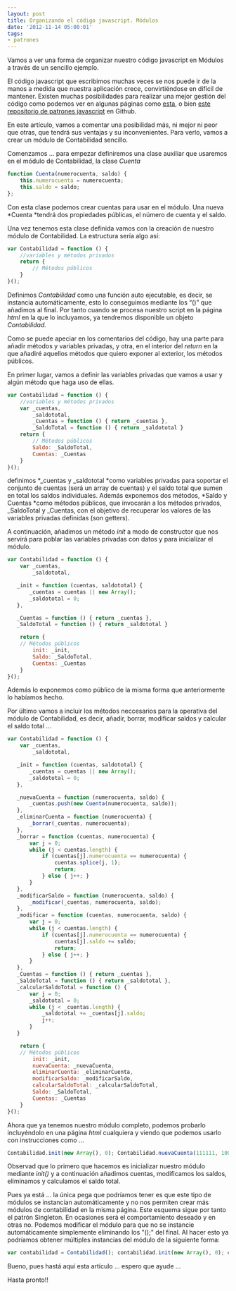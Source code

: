 ```yaml
---
layout: post
title: Organizando el código javascript. Módulos
date: '2012-11-14 05:00:01'
tags:
- patrones
---
```



Vamos a ver una forma de organizar nuestro código javascript en Módulos a través de un sencillo ejemplo.

El código javascript que escribimos muchas veces se nos puede ir de la manos a medida que nuestra aplicación crece, convirtiéndose en difícil de mantener. Existen muchas posibilidades para realizar una mejor gestión del código como podemos ver en algunas páginas como [esta](http://www.jspatterns.com/ "jspatterns"), o bien [este repositorio de patrones javascript](https://github.com/shichuan/javascript-patterns "javascript patterns") en Github.

En este artículo, vamos a comentar una posibilidad más, ni mejor ni peor que otras, que tendrá sus ventajas y su inconvenientes. Para verlo, vamos a crear un módulo de Contabilidad sencillo.

Comenzamos … para empezar definiremos una clase auxiliar que usaremos en el módulo de Contabilidad, la clase *Cuenta*

```javascript
function Cuenta(numerocuenta, saldo) {
    this.numerocuenta = numerocuenta;
    this.saldo = saldo;
};
```

Con esta clase podemos crear cuentas para usar en el módulo. Una nueva *Cuenta *tendrá dos propiedades públicas, el número de cuenta y el saldo.

Una vez tenemos esta clase definida vamos con la creación de nuestro módulo de Contabilidad. La estructura sería algo así:

```javascript
var Contabilidad = function () { 
    //variables y métodos privados 
    return { 
        // Métodos públicos 
    }
}();
```

Definimos *Contabilidad* como una función auto ejecutable, es decir, se instancia automáticamente, esto lo conseguimos mediante los “()” que añadimos al final. Por tanto cuando se procesa nuestro script en la página *html* en la que lo incluyamos, ya tendremos disponible un objeto *Contabilidad.*

Como se puede apeciar en los comentarios del código, hay una parte para añadir métodos y variables privadas, y otra, en el interior del *return* en la que añadiré aquellos métodos que quiero exponer al exterior, los métodos públicos.

En primer lugar, vamos a definir las variables privadas que vamos a usar y algún método que haga uso de ellas.

```javascript
var Contabilidad = function () {
    //variables y métodos privados
    var _cuentas,
        _saldototal,
        _Cuentas = function () { return _cuentas },
        _SaldoTotal = function () { return _saldototal }
    return {
        // Métodos públicos
        Saldo: _SaldoTotal,
        Cuentas: _Cuentas
    }
}();
```

</div>definimos *_cuentas y _saldototal *como variables privadas para soportar el conjunto de cuentas (será un array de cuentas) y el saldo total que sumen en total los saldos individuales. Además exponemos dos métodos, *Saldo y Cuentas *como métodos públicos, que invocarán a los métodos privados, _SaldoTotal y _Cuentas, con el objetivo de recuperar los valores de las variables privadas definidas (son getters).

A continuación, añadimos un método *init* a modo de constructor que nos servirá para poblar las variables privadas con datos y para inicializar el módulo.

```javascript
var Contabilidad = function () {
    var _cuentas,
        _saldototal,

   _init = function (cuentas, saldototal) {
       _cuentas = cuentas || new Array();
       _saldototal = 0;
   },

   _Cuentas = function () { return _cuentas },
   _SaldoTotal = function () { return _saldototal }

    return {
    // Métodos públicos
        init: _init,
        Saldo: _SaldoTotal,
        Cuentas: _Cuentas
    }
}();
```

Además lo exponemos como público de la misma forma que anteriormente lo habíamos hecho.

Por último vamos a incluir los métodos neccesarios para la operativa del módulo de Contabilidad, es decir, añadir, borrar, modificar saldos y calcular el saldo total …

```javascript
var Contabilidad = function () {
    var _cuentas,
        _saldototal,

   _init = function (cuentas, saldototal) {
       _cuentas = cuentas || new Array();
       _saldototal = 0;
   },

   _nuevaCuenta = function (numerocuenta, saldo) {
       _cuentas.push(new Cuenta(numerocuenta, saldo));
   },
   _eliminarCuenta = function (numerocuenta) {
       _borrar(_cuentas, numerocuenta);
   },
   _borrar = function (cuentas, numerocuenta) {
       var j = 0;
       while (j < cuentas.length) {
           if (cuentas[j].numerocuenta == numerocuenta) {
               cuentas.splice(j, 1);
               return;
           } else { j++; }
       }
   },
   _modificarSaldo = function (numerocuenta, saldo) {
       _modificar(_cuentas, numerocuenta, saldo);
   },
   _modificar = function (cuentas, numerocuenta, saldo) {
       var j = 0;
       while (j < cuentas.length) {
           if (cuentas[j].numerocuenta == numerocuenta) {
               cuentas[j].saldo += saldo;
               return;
           } else { j++; }
       }
   },
   _Cuentas = function () { return _cuentas },
   _SaldoTotal = function () { return _saldototal },
   _calcularSaldoTotal = function () {
       var j = 0;
       _saldototal = 0;
       while (j < _cuentas.length) {
           _saldototal += _cuentas[j].saldo;
           j++;
       }
   }

    return {
    // Métodos públicos
        init: _init,
        nuevaCuenta: _nuevaCuenta,
        eliminarCuenta: _eliminarCuenta,
        modificarSaldo: _modificarSaldo,
        calcularSaldoTotal: _calcularSaldoTotal,
        Saldo: _SaldoTotal,
        Cuentas: _Cuentas
    }
}();
```

Ahora que ya tenemos nuestro módulo completo, podemos probarlo incluyéndolo en una página *html* cualquiera y viendo que podemos usarlo con instrucciones como ...

```javascript
Contabilidad.init(new Array(), 0); Contabilidad.nuevaCuenta(111111, 100.00); Contabilidad.nuevaCuenta(222222, 200.00); Contabilidad.modificarSaldo(111111, 100.00); Contabilidad.eliminarCuenta(111111); Contabilidad.calcularSaldoTotal();
```

Observad que lo primero que hacemos es inicializar nuestro módulo mediante *init()* y a continuación añadimos cuentas, modificamos los saldos, eliminamos y calculamos el saldo total.

Pues ya está ... la única pega que podríamos tener es que este tipo de módulos se instancian automáticamente y no nos permiten crear más módulos de contabilidad en la misma página. Este esquema sigue por tanto el patrón Singleton. En ocasiones será el comportamiento deseado y en otras no. Podemos modificar el módulo para que no se instancie automáticamente simplemente eliminando los "();" del final. Al hacer esto ya podríamos obtener múltiples instancias del módulo de la siguiente forma:

```javascript
var contabilidad = Contabilidad(); contabilidad.init(new Array(), 0); contabilidad.nuevaCuenta(111111, 100.00); contabilidad.nuevaCuenta(222222, 200.00); contabilidad.modificarSaldo(111111, 100.00); contabilidad.eliminarCuenta(111111); contabilidad.calcularSaldoTotal(); var contabilidad2 = Contabilidad(); contabilidad2.init(new Array(), 0); contabilidad2.nuevaCuenta(111111, 100.00); contabilidad2.nuevaCuenta(222222, 200.00); contabilidad2.nuevaCuenta(333333, 200.00); contabilidad2.nuevaCuenta(444444, 200.00); contabilidad2.modificarSaldo(111111, 1000.00); contabilidad2.eliminarCuenta(333333); contabilidad2.calcularSaldoTotal(); var contabilidad3 = Contabilidad(); contabilidad3.init(new Array(new Cuenta(111111, 100.00), new Cuenta(222222, 200.00)), 0); contabilidad3.nuevaCuenta(333333, 100.00); contabilidad3.calcularSaldoTotal();
```

Bueno, pues hastá aquí esta artículo ... espero que ayude ...

Hasta pronto!!

<div class="line"></div><div><span class="p">  
</span></div>


